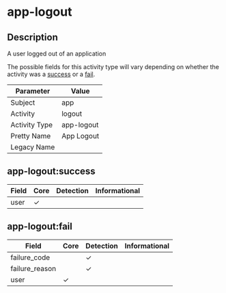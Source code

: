 app-logout
==========

Description
-----------
A user logged out of an application

The possible fields for this activity type will vary depending on whether the activity was a [success](#app-logoutsuccess) or a [fail](#app-logoutfail).

| Parameter     | Value      |
| ------------- | ---------- |
| Subject       | app        |
| Activity      | logout     |
| Activity Type | app-logout |
| Pretty Name   | App Logout |
| Legacy Name   |            |

app-logout:success
------------------

| Field | Core     | Detection | Informational |
| ----- | -------- | --------- | ------------- |
| user  | &#10003; |           |               |

app-logout:fail
---------------

| Field          | Core     | Detection | Informational |
| -------------- | -------- | --------- | ------------- |
| failure_code   |          | &#10003;  |               |
| failure_reason |          | &#10003;  |               |
| user           | &#10003; |           |               |